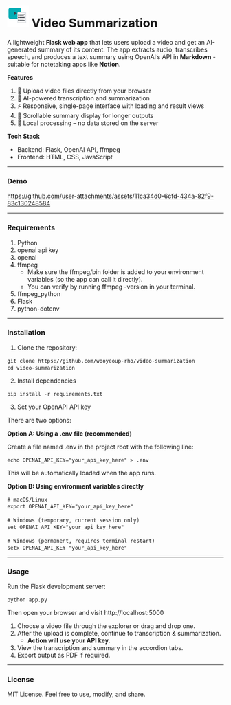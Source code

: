 # <img src="static/assets/video_summarizer_icon.svg" alt="Video Summarization Logo" width="50px"/> Video Summarization
A lightweight **Flask web app** that lets users upload a video and get an AI-generated summary of its content.
The app extracts audio, transcribes speech, and produces a text summary using OpenAI’s API in **Markdown** - suitable for notetaking apps like **Notion**.

**Features**
1. 🎥 Upload video files directly from your browser
2. 🧠 AI-powered transcription and summarization
3. ⚡ Responsive, single-page interface with loading and result views
4. 📜 Scrollable summary display for longer outputs
5. 🔐 Local processing – no data stored on the server

**Tech Stack**
- Backend: Flask, OpenAI API, ffmpeg
- Frontend: HTML, CSS, JavaScript

---

### Demo

https://github.com/user-attachments/assets/11ca34d0-6cfd-434a-82f9-83c130248584

---

### Requirements
1. Python
2. openai api key
3. openai
4. ffmpeg
    - Make sure the ffmpeg/bin folder is added to your environment variables (so the app can call it directly).
    - You can verify by running ffmpeg -version in your terminal.
5. ffmpeg_python
6. Flask
7. python-dotenv

---

### Installation
1. Clone the repository:

```commandline
git clone https://github.com/wooyeoup-rho/video-summarization
cd video-summarization
```

2. Install dependencies
```commandline
pip install -r requirements.txt
```

3. Set your OpenAPI API key

There are two options:

**Option A: Using a .env file (recommended)**

Create a file named .env in the project root with the following line:
```commandline
echo OPENAI_API_KEY="your_api_key_here" > .env
```

This will be automatically loaded when the app runs.


**Option B: Using environment variables directly**
```commandline
# macOS/Linux
export OPENAI_API_KEY="your_api_key_here"

# Windows (temporary, current session only)
set OPENAI_API_KEY="your_api_key_here"

# Windows (permanent, requires terminal restart)
setx OPENAI_API_KEY "your_api_key_here"
```

---

### Usage

Run the Flask development server:

```commandline
python app.py
```

Then open your browser and visit http://localhost:5000

1. Choose a video file through the explorer or drag and drop one.
2. After the upload is complete, continue to transcription & summarization.
   - **Action will use your API key.**
3. View the transcription and summary in the accordion tabs.
5. Export output as PDF if required.

---

### License

MIT License.
Feel free to use, modify, and share.
